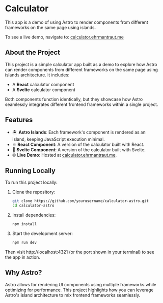 # Calculator

This app is a demo of using Astro to render components from different frameworks on the same page using islands.

To see a live demo, navigate to: [calculator.ehrmantraut.me](https://calculator.ehrmantraut.me)

## About the Project

This project is a simple calculator app built as a demo to explore how Astro can render components from different frameworks on the same page using islands architecture. It includes:

- A **React** calculator component
- A **Svelte** calculator component

Both components function identically, but they showcase how Astro seamlessly integrates different frontend frameworks within a single project.

## Features

- 🏝️ **Astro Islands**: Each framework's component is rendered as an island, keeping JavaScript execution minimal.
- ⚛️ **React Component**: A version of the calculator built with React.
- 🧡 **Svelte Component**: A version of the calculator built with Svelte.
- 🌐 **Live Demo**: Hosted at [calculator.ehrmantraut.me](https://calculator.ehrmantraut.me).

## Running Locally

To run this project locally:

1. Clone the repository:
   ```sh
   git clone https://github.com/yourusername/calculator-astro.git
   cd calculator-astro
   ```

2. Install dependencies:
   ```sh
   npm install
   ```

3. Start the development server:
   ```sh
   npm run dev
   ```

Then visit http://localhost:4321 (or the port shown in your terminal) to see the app in action.

## Why Astro?
Astro allows for rendering UI components using multiple frameworks while optimizing for performance. This project highlights how you can leverage Astro's island architecture to mix frontend frameworks seamlessly.
